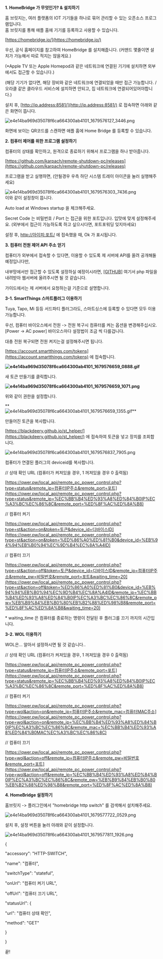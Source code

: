 **1\. HomeBridge 가 무엇인가? & 설치하기**

홈 브릿지는, 여러 플랫폼의 IOT 기기들을 하나로 묶어 관리할 수 있는 오픈소스 프로그램입니다.  
홈 브릿지를 통해 애플 홈에 기기를 등록하고 사용할 수 있습니다.

[https://homebridge.io/](https://homebridge.io/)

우선, 공식 홈페이지를 참고하여 HomeBridge 를 설치해줍니다. (커맨드 몇줄이면 설치가 가능해서 따로 적지는 않을게요.)

(\*Apple TV 또는 Apple Homepod과 같은 네트워크에 연결된 기기에 설치하면 외부에서도 접근할 수 있습니다.)

(해당 기기가 없다면, 해당 장비와 같은 네트워크에 연결되었을 때만 접근 가능합니다. / 오라클 같은 클라우드 서비스에 설치하면 안되고, 집 네트워크에 연결되어있어야합니다.)

설치 후, [http://ip.address:8581/](http://ip.address:8581/) 로 접속하면 아래와 같은 화면이 뜹니다.

![e4e14ba969d35078f6ca664300ab4101_1679576127_3446.png](https://sjva.me/data/editor/2303/e4e14ba969d35078f6ca664300ab4101_1679576127_3446.png "e4e14ba969d35078f6ca664300ab4101_1679576127_3446.png")



화면에 보이는 QR코드를 스캔하면 애플 홈에 Home Bridge 를 등록할 수 있습니다.

**2\. 컴퓨터 제어를 위한 프로그램 설정하기**

컴퓨터의 상태를 확인하고, 원격으로 종료하기 위해서 프로그램을 하나 받아줍니다.

[https://github.com/karpach/remote-shutdown-pc/releases](https://github.com/karpach/remote-shutdown-pc/releases)

프로그램을 받고 실행하면, (안될경우 우측 하단 시스템 트레이 아이콘을 눌러 실행해주세요)

![e4e14ba969d35078f6ca664300ab4101_1679576303_7436.png](https://sjva.me/data/editor/2303/e4e14ba969d35078f6ca664300ab4101_1679576303_7436.png "e4e14ba969d35078f6ca664300ab4101_1679576303_7436.png")  
이와 같이 설정창이 뜹니다.

Auto load at Windows startup 을 체크해주세요.

Secret Code 는 비밀번호 / Port 는 접근을 위한 포트입니다. 입맛에 맞게 설정해주세요. (외부에서 접근이 가능하도록 하고 싶으시다면, 포트포워딩 잊지마세요)

설정 후, [http://아이피:포트/](/) 에 접속했을 때, Ok 가 표시됩니다.

**3\. 컴퓨터 전원 제어 API 주소 얻기**

컴퓨터가 외부에서 접속할 수 있다면, 이용할 수 있도록 제 서버에 API를 올려 공개해둘 예정입니다만,

내부망에서만 접근할 수 있도록 설정하실 예정이시라면, [\[GITHUB\]](https://github.com/tvj030728/remote_computer_power_control/blob/main/api.php) 여기서 php 파일을 내려받아 웹서버에 올려주시면 될 것 같습니다.

가이드에서는 제 서버에서 요청하는걸 기준으로 설명합니다.

**3-1. SmartThings 스마트플러그 이용하기**

Tuya, Tapo, Mi 등등 서드파티 플러그라도, 스마트싱스에 등록할 수 있다면 모두 이용 가능합니다.

우선, 컴퓨터 바이오스에서 전원 -> 전원 복구시 컴퓨터를 켜는 옵션을 변경해주십시오. \[Power -> AC power\] 바이오스마다 설정법이 조금 씩 다를겁니다.

대충 전원 복구되면 전원 켜지는걸 설정해주시면 됩니다.

[https://account.smartthings.com/tokens](https://account.smartthings.com/tokens) 에 접속합니다.

**![e4e14ba969d35078f6ca664300ab4101_1679576659_0888.gif](https://sjva.me/data/editor/2303/e4e14ba969d35078f6ca664300ab4101_1679576659_0888.gif "e4e14ba969d35078f6ca664300ab4101_1679576659_0888.gif")**

새 토큰 만들기를 클릭합니다.

**![e4e14ba969d35078f6ca664300ab4101_1679576659_1071.png](https://sjva.me/data/editor/2303/e4e14ba969d35078f6ca664300ab4101_1679576659_1071.png "e4e14ba969d35078f6ca664300ab4101_1679576659_1071.png")**

위와 같이 권한을 설정합니다.

**  
![e4e14ba969d35078f6ca664300ab4101_1679576659_1355.gif](https://sjva.me/data/editor/2303/e4e14ba969d35078f6ca664300ab4101_1679576659_1355.gif "e4e14ba969d35078f6ca664300ab4101_1679576659_1355.gif")**

만들어진 토큰을 복사합니다.

[https://blackdeery.github.io/st_helper/](https://blackdeery.github.io/st_helper/) 에 접속하여 토큰을 넣고 장치를 조회합니다.

![e4e14ba969d35078f6ca664300ab4101_1679576837_7905.png](https://sjva.me/data/editor/2303/e4e14ba969d35078f6ca664300ab4101_1679576837_7905.png "e4e14ba969d35078f6ca664300ab4101_1679576837_7905.png")



컴퓨터가 연결된 플러그의 deviceid를 복사합니다.



// 상태 확인 URL (컴퓨터가 켜져있을 경우, 1 꺼져있을 경우 0 출력됨)

[https://qwer.pw/local_api/remote_pc_power_control.php?type=status&remote_ip=컴퓨터IP주소&remote_port=포트](https://qwer.pw/local_api/remote_pc_power_control.php?type=status&remote_ip=%EC%BB%B4%ED%93%A8%ED%84%B0IP%EC%A3%BC%EC%86%8C&remote_port=%ED%8F%AC%ED%8A%B8)

// 컴퓨터 켜기

[https://qwer.pw/local_api/remote_pc_power_control.php?type=st&action=on&token=토큰&device_id=디바이스ID](https://qwer.pw/local_api/remote_pc_power_control.php?type=st&action=on&token=%ED%86%A0%ED%81%B0&device_id=%EB%94%94%EB%B0%94%EC%9D%B4%EC%8A%A4ID)

// 컴퓨터 끄기

[https://qwer.pw/local_api/remote_pc_power_control.php?type=st&action=off&token=토큰&device_id=디바이스ID&remote_ip=컴퓨터IP주소&remote_pw=비밀번호&remote_port=포트&waiting_time=20](https://qwer.pw/local_api/remote_pc_power_control.php?type=st&action=off&token=%ED%86%A0%ED%81%B0&device_id=%EB%94%94%EB%B0%94%EC%9D%B4%EC%8A%A4ID&remote_ip=%EC%BB%B4%ED%93%A8%ED%84%B0IP%EC%A3%BC%EC%86%8C&remote_pw=%EB%B9%84%EB%B0%80%EB%B2%88%ED%98%B8&remote_port=%ED%8F%AC%ED%8A%B8&waiting_time=20)

\* waiting_time 은 컴퓨터를 종료하는 명령이 전달된 후 플러그를 끄기 까지의 시간입니다.

**3-2. WOL 이용하기**

WOL은... 알아서 설정하시면 될 것 같습니다..

// 상태 확인 URL (컴퓨터가 켜져있을 경우, 1 꺼져있을 경우 0 출력됨)

[https://qwer.pw/local_api/remote_pc_power_control.php?type=status&remote_ip=컴퓨터IP주소&remote_port=포트](https://qwer.pw/local_api/remote_pc_power_control.php?type=status&remote_ip=%EC%BB%B4%ED%93%A8%ED%84%B0IP%EC%A3%BC%EC%86%8C&remote_port=%ED%8F%AC%ED%8A%B8)

// 컴퓨터 켜기

[https://qwer.pw/local_api/remote_pc_power_control.php?type=wol&action=on&remote_ip=컴퓨터IP주소&remote_mac=컴퓨터MAC주소](https://qwer.pw/local_api/remote_pc_power_control.php?type=wol&action=on&remote_ip=%EC%BB%B4%ED%93%A8%ED%84%B0IP%EC%A3%BC%EC%86%8C&remote_mac=%EC%BB%B4%ED%93%A8%ED%84%B0MAC%EC%A3%BC%EC%86%8C)

// 컴퓨터 끄기

[https://qwer.pw/local_api/remote_pc_power_control.php?type=wol&action=off&remote_ip=컴퓨터IP주소&remote_pw=비밀번호&remote_port=포트](https://qwer.pw/local_api/remote_pc_power_control.php?type=wol&action=off&remote_ip=%EC%BB%B4%ED%93%A8%ED%84%B0IP%EC%A3%BC%EC%86%8C&remote_pw=%EB%B9%84%EB%B0%80%EB%B2%88%ED%98%B8&remote_port=%ED%8F%AC%ED%8A%B8)

**4\. HomeBridge 설정하기**

홈브릿지 -> 플러그인에서 "homebridge http switch" 를 검색해서 설치해주세요.

![e4e14ba969d35078f6ca664300ab4101_1679577722_0529.png](https://sjva.me/data/editor/2303/e4e14ba969d35078f6ca664300ab4101_1679577722_0529.png "e4e14ba969d35078f6ca664300ab4101_1679577722_0529.png")



설치 후, 설정 버튼을 눌러 아래와 같이 설정합니다.

![e4e14ba969d35078f6ca664300ab4101_1679577811_1926.png](https://sjva.me/data/editor/2303/e4e14ba969d35078f6ca664300ab4101_1679577811_1926.png "e4e14ba969d35078f6ca664300ab4101_1679577811_1926.png")

{

"accessory": "HTTP-SWITCH",

"name": "컴퓨터",

"switchType": "stateful",

"onUrl": "컴퓨터 켜기 URL",

"offUrl": "컴퓨터 끄기 URL",

"statusUrl": {

"url": "컴퓨터 상태 확인",

"method": "GET"

}

}

끝!
